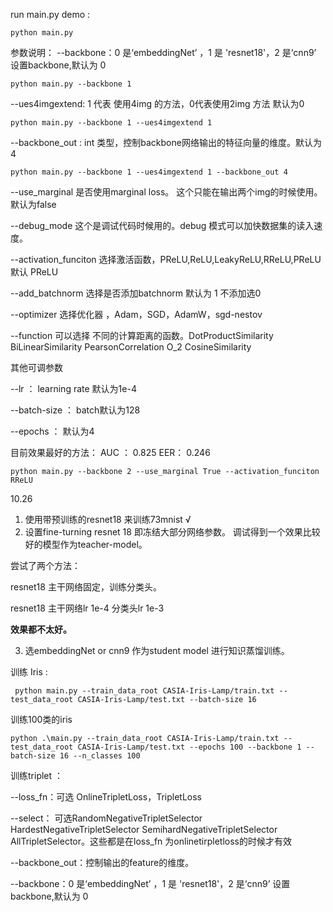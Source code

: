 run  main.py demo :

```
python main.py 
```



参数说明：
--backbone：0 是‘embeddingNet’  ，1 是 'resnet18'，2 是‘cnn9’ 设置backbone,默认为 0 

```
python main.py --backbone 1 
```
--ues4imgextend: 1 代表 使用4img 的方法，0代表使用2img 方法  默认为0

```
python main.py --backbone 1 --ues4imgextend 1
```
--backbone_out : int 类型，控制backbone网络输出的特征向量的维度。默认为4

```
python main.py --backbone 1 --ues4imgextend 1 --backbone_out 4
```
--use_marginal 是否使用marginal loss。 这个只能在输出两个img的时候使用。默认为false

--debug_mode 这个是调试代码时候用的。debug 模式可以加快数据集的读入速度。

--activation_funciton 选择激活函数，PReLU,ReLU,LeakyReLU,RReLU,PReLU 默认 PReLU

--add_batchnorm  选择是否添加batchnorm 默认为 1 不添加选0

--optimizer 选择优化器 ，Adam，SGD，AdamW，sgd-nestov 

--function 可以选择 不同的计算距离的函数。DotProductSimilarity BiLinearSimilarity PearsonCorrelation O_2 CosineSimilarity



其他可调参数

--lr  ： learning rate 默认为1e-4

--batch-size  ： batch默认为128

--epochs ： 默认为4



目前效果最好的方法：
AUC ： 0.825         EER： 0.246

```
python main.py --backbone 2 --use_marginal True --activation_funciton RReLU 
```



10.26

1. 使用带预训练的resnet18  来训练73mnist              √
2. 设置fine-turning resnet 18 即冻结大部分网络参数。  调试得到一个效果比较好的模型作为teacher-model。

尝试了两个方法：

resnet18 主干网络固定，训练分类头。

resnet18 主干网络lr 1e-4  分类头lr 1e-3 

**效果都不太好。**

3. 选embeddingNet or cnn9 作为student model 进行知识蒸馏训练。





训练 Iris :

```
 python main.py --train_data_root CASIA-Iris-Lamp/train.txt --test_data_root CASIA-Iris-Lamp/test.txt --batch-size 16
```



训练100类的iris

```
python .\main.py --train_data_root CASIA-Iris-Lamp/train.txt --test_data_root CASIA-Iris-Lamp/test.txt --epochs 100 --backbone 1 --batch-size 16 --n_classes 100
```



训练triplet ：

--loss_fn：可选 OnlineTripletLoss，TripletLoss

--select： 可选RandomNegativeTripletSelector HardestNegativeTripletSelector SemihardNegativeTripletSelector AllTripletSelector。这些都是在loss_fn 为onlinetirpletloss的时候才有效

--backbone_out：控制输出的feature的维度。

--backbone：0 是‘embeddingNet’  ，1 是 'resnet18'，2 是‘cnn9’ 设置backbone,默认为 0 

